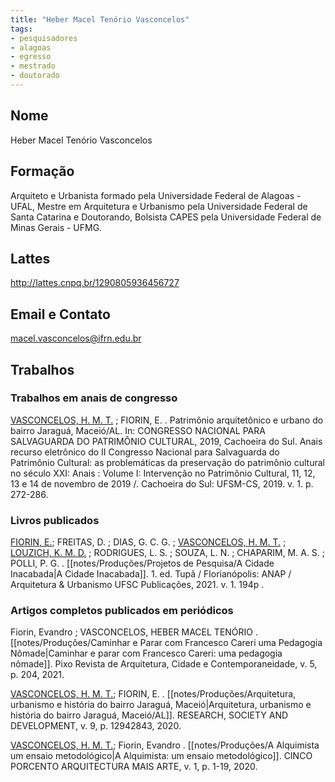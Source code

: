 ```yaml
---
title: "Heber Macel Tenório Vasconcelos"
tags: 
- pesquisadores
- alagoas
- egresso
- mestrado
- doutorado
---
```


## Nome
Heber Macel Tenório Vasconcelos

## Formação
Arquiteto e Urbanista formado pela Universidade Federal de Alagoas - UFAL, Mestre em Arquitetura e Urbanismo pela Universidade Federal de Santa Catarina e Doutorando, Bolsista CAPES pela Universidade Federal de Minas Gerais - UFMG.

## Lattes
http://lattes.cnpq.br/1290805936456727

## Email e Contato
[macel.vasconcelos@ifrn.edu.br](mailto:macel.vasconcelos@ifrn.edu.br)

## Trabalhos

### Trabalhos em anais de congresso

[VASCONCELOS, H. M. T.](http://lattes.cnpq.br/1290805936456727) ; FIORIN, E. . Patrimônio arquitetônico e urbano do bairro Jaraguá, Maceió/AL. In: CONGRESSO NACIONAL PARA SALVAGUARDA DO PATRIMÔNIO CULTURAL, 2019, Cachoeira do Sul. Anais recurso eletrônico do II Congresso Nacional para Salvaguarda do Patrimônio Cultural: as problemáticas da preservação do patrimônio cultural no século XXI: Anais : Volume I: Intervenção no Patrimônio Cultural, 11, 12, 13 e 14 de novembro de 2019 /. Cachoeira do Sul: UFSM-CS, 2019. v. 1. p. 272-286.
 
### Livros publicados

[FIORIN, E.](http://lattes.cnpq.br/5599203800231511); FREITAS, D. ; DIAS, G. C. G. ; [VASCONCELOS, H. M. T.](http://lattes.cnpq.br/1290805936456727) ; [LOUZICH, K. M. D.](http://lattes.cnpq.br/1928482851339357) ; RODRIGUES, L. S. ; SOUZA, L. N. ; CHAPARIM, M. A. S. ; POLLI, P. G. . [[notes/Produções/Projetos de Pesquisa/A Cidade Inacabada|A Cidade Inacabada]]. 1. ed. Tupã / Florianópolis: ANAP / Arquitetura & Urbanismo UFSC Publicações, 2021. v. 1. 194p .

### Artigos completos publicados em periódicos

Fiorin, Evandro ; VASCONCELOS, HEBER MACEL TENÓRIO . [[notes/Produções/Caminhar e Parar com Francesco Careri uma Pedagogia Nômade|Caminhar e parar com Francesco Careri: uma pedagogia nômade]]. Pixo Revista de Arquitetura, Cidade e Contemporaneidade, v. 5, p. 204, 2021.

[VASCONCELOS, H. M. T.](http://lattes.cnpq.br/1290805936456727); FIORIN, E. . [[notes/Produções/Arquitetura, urbanismo e história do bairro Jaraguá, Maceió|Arquitetura, urbanismo e história do bairro Jaraguá, Maceió/AL]]. RESEARCH, SOCIETY AND DEVELOPMENT, v. 9, p. 12942843, 2020.

[VASCONCELOS, H. M. T.](http://lattes.cnpq.br/1290805936456727); Fiorin, Evandro . [[notes/Produções/A Alquimista um ensaio metodológico|A Alquimista: um ensaio metodológico]]. CINCO PORCENTO ARQUITECTURA MAIS ARTE, v. 1, p. 1-19, 2020.